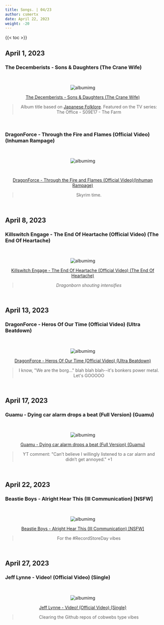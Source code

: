```yaml
---
title: Songs. | 04/23
author: csmertx
date: April 22, 2023
weight: -20
---
```


<!--more-->

{{< toc >}}

## April 1, 2023
### The Decemberists - Sons & Daughters (The Crane Wife)

<br />
<div style="text-align: center;">

![albumimg](/Blog/music/images/the_decemberists_sons_and_daughters_the_crane_wife.jpg "The Decemberists - The Crane Wife - Album Cover")
<br />

[The Decemberists - Sons & Daughters (The Crane Wife)](https://www.youtube.com/watch?v=1MsDPtPCpZ4)
> Album title based on [Japanese Folklore](https://en.wikipedia.org/wiki/The_Crane_Wife#The_Decemberists). Featured on the TV series: The Office - S09E17 - The Farm
</div>
<br />

### DragonForce - Through the Fire and Flames (Official Video) (Inhuman Rampage)

<br />
<div style="text-align: center;">

![albumimg](/Blog/music/images/dragonforce_inhuman_rampage.jpg " DragonForce - Inhuman Rampage - Album Cover")

<br />

[DragonForce - Through the Fire and Flames (Official Video)(Inhuman Rampage)](https://www.youtube.com/watch?v=0jgrCKhxE1s)

> Skyrim time.
</div>
<br />

## April 8, 2023
### Killswitch Engage - The End Of Heartache (Official Video) (The End Of Heartache)

<br />
<div style="text-align: center;">

![albumimg](/Blog/music/images/killswitch_engage_the_end_of_heartache.jpg "Killswitch Engage - The End Of Heartache - Album Cover")
<br />

[Killswitch Engage - The End Of Heartache (Official Video) (The End Of Heartache)](https://www.youtube.com/watch?v=JiDnB-CrrNs)
> *Dragonborn shouting intensifies*
</div>
<br />

## April 13, 2023
### DragonForce - Heros Of Our Time (Official Video) (Ultra Beatdown)

<br />
<div style="text-align: center;">

![albumimg](/Blog/music/images/dragonforce_ultra_beatdown.jpg "DragonForce - Ultra Beatdown - Album Cover")
<br />

[DragonForce - Heros Of Our Time (Official Video) (Ultra Beatdown)](https://www.youtube.com/watch?v=JVNJH1ie6yk)
> I know, "We are the borg..." blah blah blah--it's bonkers power metal. Let's GOOOOO
</div>
<br />

## April 17, 2023
### Guamu - Dying car alarm drops a beat (Full Version) (Guamu)

<br />
<div style="text-align: center;">

![albumimg](/Blog/music/images/guamu.jpg "Guamu - YouTube Profile Picture")
<br />

[Guamu - Dying car alarm drops a beat (Full Version) (Guamu)](https://www.youtube.com/watch?v=L_1fTk93qAo)
> YT comment: "Can’t believe I willingly listened to a car alarm and didn’t get annoyed." +1
</div>
<br />

## April 22, 2023
### Beastie Boys - Alright Hear This (Ill Communication) [NSFW]

<br />
<div style="text-align: center;">

![albumimg](/Blog/music/images/beastie_boys_ill_communication.jpg "Beastie Boys - Ill Communication - Album Cover")
<br />

[Beastie Boys - Alright Hear This (Ill Communication) [NSFW]](https://www.youtube.com/watch?v=PDU4awStHiY)
> For the #RecordStoreDay vibes
</div>
<br />

## April 27, 2023
### Jeff Lynne - Video! (Official Video) (Single)

<br />
<div style="text-align: center;">

![albumimg](/Blog/music/images/jeff_lynne_video.jpg "Jeff Lynne - Video! - Album Cover")
<br />

[Jeff Lynne - Video! (Official Video) (Single)](https://www.youtube.com/watch?v=oxow-Bp91uM)
> Clearing the Github repos of cobwebs type vibes
</div>
<br />